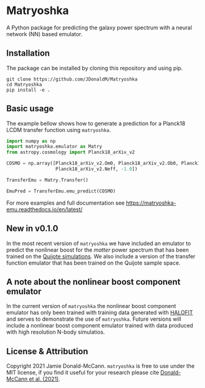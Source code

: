 # Matryoshka
A Python package for predicting the galaxy power spectrum with a neural network (NN) based emulator.

## Installation

The package can be installed by cloning this repository and using pip.

```
git clone https://github.com/JDonaldM/Matryoshka
cd Matryoshka
pip install -e .
```

## Basic usage

The example bellow shows how to generate a prediction for a Planck18 LCDM transfer function using `matryoshka`.

```python
import numpy as np
import matryoshka.emulator as Matry
from astropy.cosmology import Planck18_arXiv_v2

COSMO = np.array([Planck18_arXiv_v2.Om0, Planck18_arXiv_v2.Ob0, Planck18_arXiv_v2.H0.value/100,
                  Planck18_arXiv_v2.Neff, -1.0])

TransferEmu = Matry.Transfer()

EmuPred = TransferEmu.emu_predict(COSMO)
```

For more examples and full documentation see https://matryoshka-emu.readthedocs.io/en/latest/

## New in v0.1.0

In the most recent version of `matryoshka` we have included an emulator to predict the nonlinear boost for the *matter* power spectrum that has been trained on the [Quijote simulations](https://arxiv.org/abs/1909.05273). We also include a version of the transfer function emulator that has been trained on the Quijote sample space.

## A note about the nonlinear boost component emulator

In the current version of `matryoshka` the nonlinear boost component emulator has only been trained with training data generated with [HALOFIT](https://iopscience.iop.org/article/10.1088/0004-637X/761/2/152) and serves to demonstrate the use of `matryoshka`. Future versions will include a nonlinear boost component emulator trained with data produced with high resolution N-body simulatios.

## License & Attribution

Copyright 2021 Jamie Donald-McCann. `matryoshka` is free to use under the MIT license, if you find it useful for your research please cite [Donald-McCann et al. (2021)](https://arxiv.org/abs/2109.15236).
